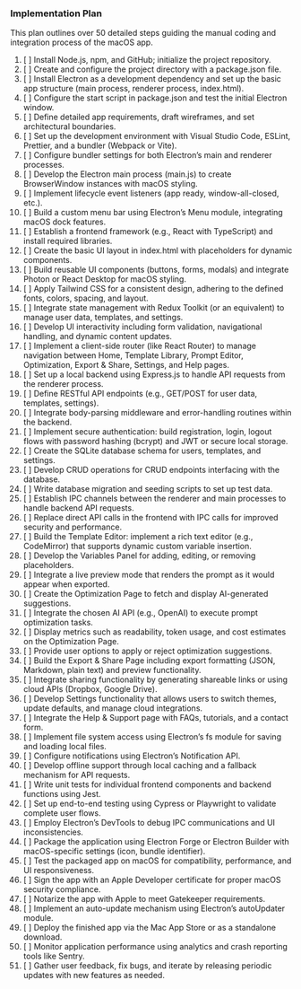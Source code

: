 ### Implementation Plan

This plan outlines over 50 detailed steps guiding the manual coding and integration process of the macOS app.

1. [ ] Install Node.js, npm, and GitHub; initialize the project repository.
2. [ ] Create and configure the project directory with a package.json file.
3. [ ] Install Electron as a development dependency and set up the basic app structure (main process, renderer process, index.html).
4. [ ] Configure the start script in package.json and test the initial Electron window.
5. [ ] Define detailed app requirements, draft wireframes, and set architectural boundaries.
6. [ ] Set up the development environment with Visual Studio Code, ESLint, Prettier, and a bundler (Webpack or Vite).
7. [ ] Configure bundler settings for both Electron’s main and renderer processes.
8. [ ] Develop the Electron main process (main.js) to create BrowserWindow instances with macOS styling.
9. [ ] Implement lifecycle event listeners (app ready, window-all-closed, etc.).
10. [ ] Build a custom menu bar using Electron’s Menu module, integrating macOS dock features.
11. [ ] Establish a frontend framework (e.g., React with TypeScript) and install required libraries.
12. [ ] Create the basic UI layout in index.html with placeholders for dynamic components.
13. [ ] Build reusable UI components (buttons, forms, modals) and integrate Photon or React Desktop for macOS styling.
14. [ ] Apply Tailwind CSS for a consistent design, adhering to the defined fonts, colors, spacing, and layout.
15. [ ] Integrate state management with Redux Toolkit (or an equivalent) to manage user data, templates, and settings.
16. [ ] Develop UI interactivity including form validation, navigational handling, and dynamic content updates.
17. [ ] Implement a client-side router (like React Router) to manage navigation between Home, Template Library, Prompt Editor, Optimization, Export & Share, Settings, and Help pages.
18. [ ] Set up a local backend using Express.js to handle API requests from the renderer process.
19. [ ] Define RESTful API endpoints (e.g., GET/POST for user data, templates, settings).
20. [ ] Integrate body-parsing middleware and error-handling routines within the backend.
21. [ ] Implement secure authentication: build registration, login, logout flows with password hashing (bcrypt) and JWT or secure local storage.
22. [ ] Create the SQLite database schema for users, templates, and settings.
23. [ ] Develop CRUD operations for CRUD endpoints interfacing with the database.
24. [ ] Write database migration and seeding scripts to set up test data.
25. [ ] Establish IPC channels between the renderer and main processes to handle backend API requests.
26. [ ] Replace direct API calls in the frontend with IPC calls for improved security and performance.
27. [ ] Build the Template Editor: implement a rich text editor (e.g., CodeMirror) that supports dynamic custom variable insertion.
28. [ ] Develop the Variables Panel for adding, editing, or removing placeholders.
29. [ ] Integrate a live preview mode that renders the prompt as it would appear when exported.
30. [ ] Create the Optimization Page to fetch and display AI-generated suggestions.
31. [ ] Integrate the chosen AI API (e.g., OpenAI) to execute prompt optimization tasks.
32. [ ] Display metrics such as readability, token usage, and cost estimates on the Optimization Page.
33. [ ] Provide user options to apply or reject optimization suggestions.
34. [ ] Build the Export & Share Page including export formatting (JSON, Markdown, plain text) and preview functionality.
35. [ ] Integrate sharing functionality by generating shareable links or using cloud APIs (Dropbox, Google Drive).
36. [ ] Develop Settings functionality that allows users to switch themes, update defaults, and manage cloud integrations.
37. [ ] Integrate the Help & Support page with FAQs, tutorials, and a contact form.
38. [ ] Implement file system access using Electron’s fs module for saving and loading local files.
39. [ ] Configure notifications using Electron’s Notification API.
40. [ ] Develop offline support through local caching and a fallback mechanism for API requests.
41. [ ] Write unit tests for individual frontend components and backend functions using Jest.
42. [ ] Set up end-to-end testing using Cypress or Playwright to validate complete user flows.
43. [ ] Employ Electron’s DevTools to debug IPC communications and UI inconsistencies.
44. [ ] Package the application using Electron Forge or Electron Builder with macOS-specific settings (icon, bundle identifier).
45. [ ] Test the packaged app on macOS for compatibility, performance, and UI responsiveness.
46. [ ] Sign the app with an Apple Developer certificate for proper macOS security compliance.
47. [ ] Notarize the app with Apple to meet Gatekeeper requirements.
48. [ ] Implement an auto-update mechanism using Electron’s autoUpdater module.
49. [ ] Deploy the finished app via the Mac App Store or as a standalone download.
50. [ ] Monitor application performance using analytics and crash reporting tools like Sentry.
51. [ ] Gather user feedback, fix bugs, and iterate by releasing periodic updates with new features as needed.